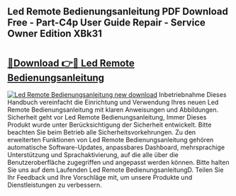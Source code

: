 ## Led Remote Bedienungsanleitung PDF Download Free - Part-C4p User Guide Repair - Service Owner Edition XBk31

# <h2><a href="http://df3dc2.blite.top/?on=Led+Remote+Bedienungsanleitung">🔗Download 👉🔴 Led Remote Bedienungsanleitung</a></h2>

[![Led Remote Bedienungsanleitung new download](https://i.imgur.com/lujVjoI.png)](http://df3dc2.blite.top/?on=Led+Remote+Bedienungsanleitung)
Inbetriebnahme Dieses Handbuch vereinfacht die Einrichtung und Verwendung Ihres neuen Led Remote Bedienungsanleitung mit klaren Anweisungen und Abbildungen. Sicherheit geht vor Led Remote Bedienungsanleitung, Immer Dieses Produkt wurde unter Berücksichtigung der Sicherheit entwickelt. Bitte beachten Sie beim Betrieb alle Sicherheitsvorkehrungen. Zu den erweiterten Funktionen von Led Remote Bedienungsanleitung gehören automatische Software-Updates, anpassbares Dashboard, mehrsprachige Unterstützung und Sprachaktivierung, auf die alle über die Benutzeroberfläche zugegriffen und angepasst werden können. Bitte halten Sie uns auf dem Laufenden Led Remote BedienungsanleitungD. Teilen Sie Ihr Feedback und Ihre Vorschläge mit, um unsere Produkte und Dienstleistungen zu verbessern.
